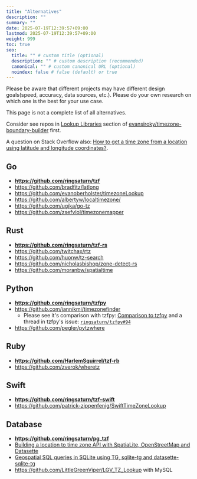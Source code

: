 ```yaml
---
title: "Alternatives"
description: ""
summary: ""
date: 2025-07-19T12:39:57+09:00
lastmod: 2025-07-19T12:39:57+09:00
weight: 999
toc: true
seo:
  title: "" # custom title (optional)
  description: "" # custom description (recommended)
  canonical: "" # custom canonical URL (optional)
  noindex: false # false (default) or true
---
```


Please be aware that different projects may have different design goals(speed, accuracy, data sources, etc.).
Please do your own research on which one is the best for your use case.

This page is not a complete list of all alternatives.

Consider see repos in [Lookup Libraries](https://github.com/evansiroky/timezone-boundary-builder?tab=readme-ov-file#lookup-libraries) section of [evansiroky/timezone-boundary-builder](https://github.com/evansiroky/timezone-boundary-builder) first.

A question on Stack Overflow also: [How to get a time zone from a location using latitude and longitude coordinates?](https://stackoverflow.com/questions/16086962/).

## Go

- <u>**<https://github.com/ringsaturn/tzf>**</u>
- <https://github.com/bradfitz/latlong>
- <https://github.com/evanoberholster/timezoneLookup>
- <https://github.com/albertyw/localtimezone/>
- <https://github.com/ugjka/go-tz>
- <https://github.com/zsefvlol/timezonemapper>

## Rust

- <u>**<https://github.com/ringsaturn/tzf-rs>**</u>
- <https://github.com/twitchax/rtz>
- <https://github.com/huonw/tz-search>
- <https://github.com/nicholasbishop/zone-detect-rs>
- <https://github.com/moranbw/spatialtime>

## Python

- <u>**<https://github.com/ringsaturn/tzfpy>**</u>
- <https://github.com/jannikmi/timezonefinder>
  - Please see it's comparison with tzfpy: [Comparison to tzfpy](https://timezonefinder.readthedocs.io/en/latest/3_about.html#comparison-to-tzfpy) and a thread in tzfpy's issue: [`ringsaturn/tzfpy#94`](https://github.com/ringsaturn/tzfpy/issues/94)
- <https://github.com/pegler/pytzwhere>

## Ruby

- <u>**<https://github.com/HarlemSquirrel/tzf-rb>**</u>
- <https://github.com/zverok/wheretz>

## Swift

- <u>**<https://github.com/ringsaturn/tzf-swift>**</u>
- <https://github.com/patrick-zippenfenig/SwiftTimeZoneLookup>

## Database

- <u>**<https://github.com/ringsaturn/pg_tzf>**</u>
- [Building a location to time zone API with SpatiaLite, OpenStreetMap and Datasette](https://simonwillison.net/2017/Dec/12/location-time-zone-api/)
- [Geospatial SQL queries in SQLite using TG, sqlite-tg and datasette-sqlite-tg](https://til.simonwillison.net/sqlite/sqlite-tg)
- <https://github.com/LittleGreenViper/LGV_TZ_Lookup> with MySQL
